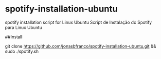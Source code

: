# spotify-installation-ubuntu
spotify installation script for Linux Ubuntu
Script de Instalação do Spotify para Linux Ubuntu

##Install

  git clone https://github.com/jonasbfranco/spotify-installation-ubuntu.git && sudo ./spotify.sh

